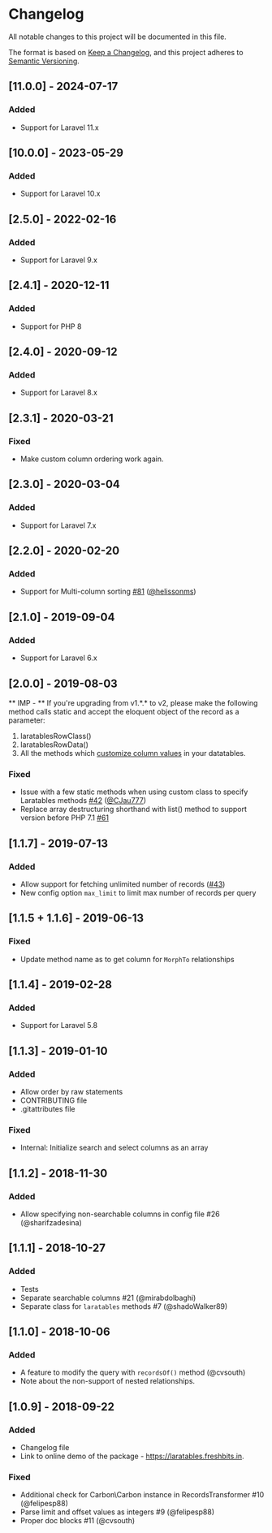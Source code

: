 # Changelog
All notable changes to this project will be documented in this file.

The format is based on [Keep a Changelog](https://keepachangelog.com/en/1.0.0/),
and this project adheres to [Semantic Versioning](https://semver.org/spec/v2.0.0.html).

## [11.0.0] - 2024-07-17
### Added
- Support for Laravel 11.x

## [10.0.0] - 2023-05-29
### Added
- Support for Laravel 10.x

## [2.5.0] - 2022-02-16
### Added
- Support for Laravel 9.x

## [2.4.1] - 2020-12-11
### Added
- Support for PHP 8

## [2.4.0] - 2020-09-12
### Added
- Support for Laravel 8.x

## [2.3.1] - 2020-03-21
### Fixed
- Make custom column ordering work again.

## [2.3.0] - 2020-03-04
### Added
- Support for Laravel 7.x

## [2.2.0] - 2020-02-20
### Added
- Support for Multi-column sorting [#81](https://github.com/freshbitsweb/laratables/pull/81) ([@helissonms](https://github.com/helissonms))

## [2.1.0] - 2019-09-04
### Added
- Support for Laravel 6.x

## [2.0.0] - 2019-08-03
** IMP -  ** If you're upgrading from v1.\*.\* to v2, please make the following method calls static and accept the eloquent object of the record as a parameter:
1) laratablesRowClass()
2) laratablesRowData()
3) All the methods which [customize column values](https://github.com/freshbitsweb/laratables#customizing-column-values) in your datatables.

### Fixed
- Issue with a few static methods when using custom class to specify Laratables methods [#42](https://github.com/freshbitsweb/laratables/issues/42) ([@CJau777](https://github.com/CJau777))
- Replace array destructuring shorthand with list() method to support version before PHP 7.1 [#61](https://github.com/freshbitsweb/laratables/issues/61)

## [1.1.7] - 2019-07-13
### Added
- Allow support for fetching unlimited number of records ([#43](https://github.com/freshbitsweb/laratables/issues/43))
- New config option `max_limit` to limit max number of records per query

## [1.1.5 + 1.1.6] - 2019-06-13
### Fixed
- Update method name as to get column for `MorphTo` relationships

## [1.1.4] - 2019-02-28
### Added
- Support for Laravel 5.8

## [1.1.3] - 2019-01-10
### Added
- Allow order by raw statements
- CONTRIBUTING file
- .gitattributes file

### Fixed
- Internal: Initialize search and select columns as an array

## [1.1.2] - 2018-11-30
### Added
- Allow specifying non-searchable columns in config file #26 (@sharifzadesina)

## [1.1.1] - 2018-10-27
### Added
- Tests
- Separate searchable columns #21 (@mirabdolbaghi)
- Separate class for `laratables` methods #7 (@shadoWalker89)

## [1.1.0] - 2018-10-06
### Added
- A feature to modify the query with `recordsOf()` method (@cvsouth)
- Note about the non-support of nested relationships.

## [1.0.9] - 2018-09-22
### Added
- Changelog file
- Link to online demo of the package - https://laratables.freshbits.in.

### Fixed
- Additional check for Carbon\Carbon instance in RecordsTransformer #10 (@felipesp88)
- Parse limit and offset values as integers #9 (@felipesp88)
- Proper doc blocks #11 (@cvsouth)
